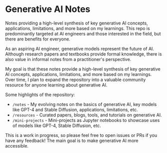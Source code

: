 # Generative AI Notes 

Notes providing a high-level synthesis of key generative AI concepts, applications, limitations, and more based on my learnings. This repo is predominantly targeted at AI engineers and those interested in the field, but there are benefits for everyone.

As an aspiring AI engineer, generative models represent the future of AI. Although research papers and textbooks provide formal knowledge, there is also value in informal notes from a practitioner's perspective. 

My goal is that these notes provide a high-level synthesis of key generative AI concepts, applications, limitations, and more based on my learnings. Over time, I plan to expand the repository into a valuable community resource for anyone learning about generative AI.

Some highlights of the repository:

- `/notes` - My evolving notes on the basics of generative AI, key models like GPT-4 and Stable Diffusion, applications, limitations, etc.
- `/resources` - Curated papers, blogs, tools, and tutorials on generative AI.
- `/mini-projects` - Mini-projects as Jupyter notebooks to showcase uses of models like GPT-4, Stable Diffusion, etc.

This is a work in progress, so please feel free to open issues or PRs if you have any feedback! The main goal is to make generative AI more accessible.
